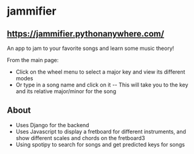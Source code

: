# jammifier

## https://jammifier.pythonanywhere.com/

An app to jam to your favorite songs and learn some music theory!

From the main page:
- Click on the wheel menu to select a major key and view its different modes
- Or type in a song name and click on it
-- This will take you to the key and its relative major/minor for the song

## About
- Uses Django for the backend
- Uses Javascript to display a fretboard for different instruments, and show different scales and chords on the fretboard3
- Using spotipy to search for songs and get predicted keys for songs
